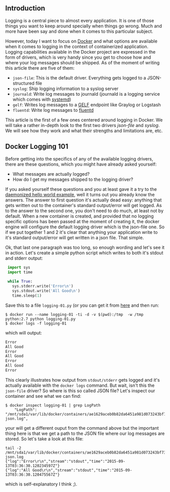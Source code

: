 Introduction
-------------------

Logging is a central piece to almost every application. It is one of those things you want to keep around specially when things go wrong. Much and more have been say and done when it comes to this particular subject.

However, today I want to focus on [Docker](http://www.docker.com) and what options are available when it comes to logging in the context of containerized application. Logging capabilities available in the Docker project are expressed in the form of drivers, which is very handy since you get to choose how and where your log messages should be shipped. As of the moment of writing this article there are five of them:

- `json-file`: This is the default driver. Everything gets logged to a JSON-structured file
- `syslog`: Ship logging information to a syslog server
- `journald`: Write log messages to journald (journald is a logging service which comes with [systemd](http://www.freedesktop.org/wiki/Software/systemd/))
- `gelf`: Writes log messages to a [GELF](https://www.graylog.org/resources/gelf/)  endpoint like Graylog or Logstash
- `fluentd`: Write log messages to [fluentd](http://www.fluentd.org/)

This article is the first of a few ones centered around logging in Docker. We will take a rather in-depth look to the first two drivers *json-file* and *syslog*. We will see how they work and what their strengths and limitations are, etc.

Docker Logging 101
----------------------

Before getting into the specifics of any of the available logging drivers, there are these questions, which you might have already asked yourself:

- What messages are actually logged? 
- How do I get my messages shipped to the logging driver?

If you asked yourself these questions and you at least gave it a try to the [daemonized hello world example](https://docs.docker.com/userguide/dockerizing/), well it turns out you already know the answers. The answer to first question it's actually dead easy: anything that gets written out to the container's standard output/error will get logged. As to the answer to the second one, you don't need to do much, at least not by default. When a new container is created, and provided that no logging specific options has been passed at the moment of creating it,  the docker engine will configure the default logging driver which is the json-file one. So if we put together 1 and 2 it's clear that anything your application write to it's standard output/error will get written in a json file. That simple.

Ok, that last one paragraph was too long, so enough wording and let's see it in action. Let's create a simple python script which writes to both it's stdout and stderr output:

```python
 import sys  
 import time  
 
 while True:  
   sys.stderr.write('Error\n')  
   sys.stdout.write('All Good\n')  
   time.sleep(1)  
``` 

Save this to a file `logging-01.py` (or you can get it from [here](logging-01.py) and then run:

    $ docker run --name logging-01 -ti -d -v $(pwd):/tmp  -w /tmp python:2.7 python logging-01.py
    $ docker logs -f logging-01
    
which will output:

```bash
Error
All Good
Error
All Good
Error
All Good
Error
````

This clearly illustrates how output from `stdout/stderr` gets logged and it's actually available with the `docker logs` command. But wait, isn't this the `json-file` driver? So where is this so called JSON file? Let's inspect our container and see what we can find:

    $ docker inspect logging-01 | grep LogPath
        "LogPath": "/mnt/sda1/var/lib/docker/containers/ae1629aceb0b82da6451a981d073243bf7374c07634a377c64a9a7fcea2b40e1/ae1629aceb0b82da6451a981d073243bf7374c07634a377c64a9a7fcea2b40e1-json.log",
        
your will get a different ouput from the command above but the important thing here is that we get a path to the JSON file where our log messages are stored. So let's take a look at this file:

    tail -2 /mnt/sda1/var/lib/docker/containers/ae1629aceb0b82da6451a981d073243bf7374c07634a377c64a9a7fcea2b40e1/ae1629aceb0b82da6451a981d073243bf7374c07634a377c64a9a7fcea2b40e1-json.log
    {"log":"Error\r\n","stream":"stdout","time":"2015-09-13T03:36:30.120234597Z"}
    {"log":"All Good\r\n","stream":"stdout","time":"2015-09-13T03:36:30.120475567Z"}
    
which is self-explanatory I think ;). 





